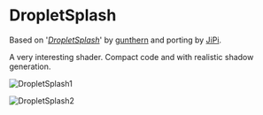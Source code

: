 DropletSplash
==================

Based on '_[DropletSplash](https://www.shadertoy.com/view/Ndl3R2)_' by [gunthern](https://www.shadertoy.com/user/gunthern) and porting by [JiPi](Profiles/JiPi.md).

A very interesting shader. Compact code and with realistic shadow generation.


![DropletSplash1](https://user-images.githubusercontent.com/78935215/114780080-332a2080-9d77-11eb-83e6-089e5d793b35.gif)

![DropletSplash2](https://user-images.githubusercontent.com/78935215/114780133-46d58700-9d77-11eb-9041-1fe1484fcbc0.gif)